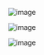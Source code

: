 
![image](https://user-images.githubusercontent.com/79156398/155563872-413b6b6e-5998-42e9-afad-fcc1e171cebb.png)

![image](https://user-images.githubusercontent.com/79156398/155564209-28ab04f6-86a8-492e-bc56-764fa46e6b17.png)

![image](https://user-images.githubusercontent.com/79156398/155565222-c76fdbff-30b5-4b84-85b9-ecf9f7b54e0b.png)
